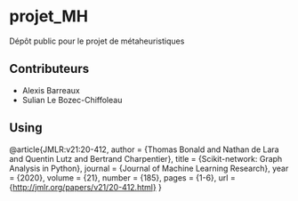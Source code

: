 # projet_MH
Dépôt public pour le projet de métaheuristiques

## Contributeurs
 - Alexis Barreaux
 - Sulian Le Bozec-Chiffoleau

## Using
@article{JMLR:v21:20-412,
  author  = {Thomas Bonald and Nathan de Lara and Quentin Lutz and Bertrand Charpentier},
  title   = {Scikit-network: Graph Analysis in Python},
  journal = {Journal of Machine Learning Research},
  year    = {2020},
  volume  = {21},
  number  = {185},
  pages   = {1-6},
  url     = {http://jmlr.org/papers/v21/20-412.html}
}
